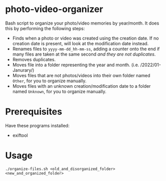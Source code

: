 # photo-video-organizer
Bash script to organize your photo/video memories by year/month. It does this by performing the following steps:
* Finds when a photo or video was created using the creation date. If no creation date is present, will look at the modification date instead.
* Renames files to `yyyy-mm-dd_hh-mm-ss`, adding a counter onto the end if many files are taken at the same second *and they are not duplicates*.
* Removes duplicates.
* Moves file into a folder representing the year and month. (i.e. /2022/01-Janurary/)
* Moves files that are not photos/videos into their own folder named `Other`, for you to organize manually.
* Moves files with an unknown creation/modification date to a folder named `Unknown`, for you to organize manually.

# Prerequisites
Have these programs installed:
* exiftool

# Usage
`./organize-files.sh <old_and_disorganized_folder> <new_and_organized_folder>` 
